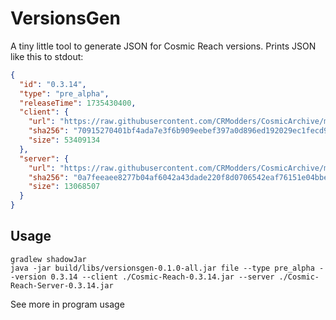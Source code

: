 # VersionsGen

A tiny little tool to generate JSON for Cosmic Reach versions. Prints JSON like this to stdout:
```json
{
  "id": "0.3.14",
  "type": "pre_alpha",
  "releaseTime": 1735430400,
  "client": {
    "url": "https://raw.githubusercontent.com/CRModders/CosmicArchive/main/versions/pre-alpha/0.3.14/client/Cosmic-Reach-0.3.14.jar",
    "sha256": "70915270401bf4ada7e3f6b909eebef397a0d896ed192029ec1fecd98eed54d6",
    "size": 53409134
  },
  "server": {
    "url": "https://raw.githubusercontent.com/CRModders/CosmicArchive/main/versions/pre-alpha/0.3.14/server/Cosmic-Reach-Server-0.3.14.jar",
    "sha256": "0a7feeaee8277b04af6042a43dade220f8d0706542eaf76151e04bbe70bb3777",
    "size": 13068507
  }
}
```

## Usage
```shell
gradlew shadowJar
java -jar build/libs/versionsgen-0.1.0-all.jar file --type pre_alpha --version 0.3.14 --client ./Cosmic-Reach-0.3.14.jar --server ./Cosmic-Reach-Server-0.3.14.jar
```
See more in program usage